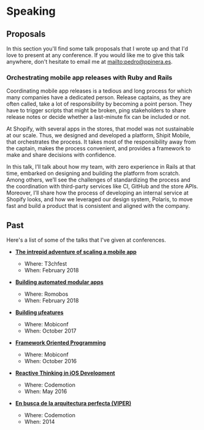 # Speaking

## Proposals

In this section you'll find some talk proposals that I wrote up and that I'd love to present at any conference. If you would like me to give this talk anywhere, don't hesitate to email me at <a href="mailto:{{ site.author.email }}" target="_blank">mailto:pedro@ppinera.es</a>.

### Orchestrating mobile app releases with Ruby and Rails

Coordinating mobile app releases is a tedious and long process for which many companies have a dedicated person. Release captains, as they are often called, take a lot of responsibility by becoming a point person. They have to trigger scripts that might be broken, ping stakeholders to share release notes or decide whether a last-minute fix can be included or not.

At Shopify, with several apps in the stores, that model was not sustainable at our scale. Thus, we designed and developed a platform, Shipit Mobile, that orchestrates the process. It takes most of the responsibility away from the captain, makes the process convenient, and provides a framework to make and share decisions with confidence.

In this talk, I’ll talk about how my team, with zero experience in Rails at that time, embarked on designing and building the platform from scratch. Among others, we’ll see the challenges of standardizing the process and the coordination with third-party services like CI, GitHub and the store APIs. Moreover, I’ll share how the process of developing an internal service at Shopify looks, and how we leveraged our design system, Polaris, to move fast and build a product that is consistent and aligned with the company.

## Past

Here's a list of some of the talks that I've given at conferences.

- [**The intrepid adventure of scaling a mobile app**](https://t3chfest.uc3m.es/2018/)

  - Where: T3chfest
  - When: February 2018

- [**Building automated modular apps**](http://romobos.com/5th-edition)

  - Where: Romobos
  - When: February 2018

- [**Building µfeatures**](https://mobiconf.com/)

  - Where: Mobiconf
  - When: October 2017

- [**Framework Oriented Programming**](https://speakerdeck.com/pepibumur/framework-oriented-programming-mobiconf-2016)

  - Where: Mobiconf
  - When: October 2016

- [**Reactive Thinking in iOS Development**](https://speakerdeck.com/pepibumur/reactive-thinking-in-ios-development-reactive-amsterdam-meetup)

  - Where: Codemotion
  - When: May 2016

- [**En busca de la arquitectura perfecta (VIPER)**](http://2014.codemotion.es/en/agenda.html?recommended=#day2/en-busca-de-la-arquitectura-perfecta-viper-ios)
  - Where: Codemotion
  - When: 2014
